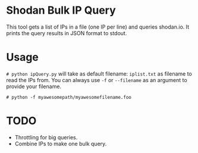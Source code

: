 # Shodan Bulk IP Query
This tool gets a list of IPs in a file (one IP per line) and queries shodan.io. It prints the query results in JSON format to stdout. 

# Usage
`# python ipQuery.py` will take as default filename: `iplist.txt` as filename to read the IPs from. You can always use `-f` or `--filename` as an argument to provide your filename. 

`# python -f myawesomepath/myawesomefilename.foo`

# TODO
- Throttling for big queries.
- Combine IPs to make one bulk query.
